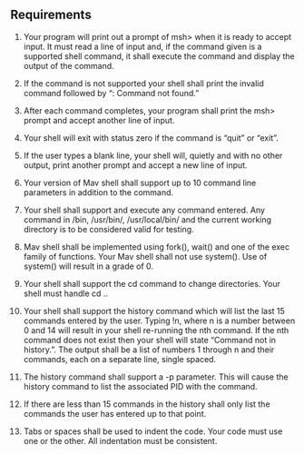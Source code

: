 ## Requirements

1. Your program will print out a prompt of msh> when it is ready to 
accept input. It must read a line of input and, if the command given is a supported shell 
command, it shall execute the command and display the output of the command.

2. If the command is not supported your shell shall print the invalid 
command followed by “: Command not found.”

3. After each command completes, your program shall print the msh>
prompt and accept another line of input.

4. Your shell will exit with status zero if the command is “quit” or “exit”. 

5. If the user types a blank line, your shell will, quietly and with no other 
output, print another prompt and accept a new line of input.

6. Your version of Mav shell shall support up to 10 command line 
parameters in addition to the command.

8. Your shell shall support and execute any command entered. Any 
command in /bin, /usr/bin/, /usr/local/bin/ and the current working directory 
is to be considered valid for testing.

9. Mav shell shall be implemented using fork(), wait() and one of the 
exec family of functions. Your Mav shell shall not use system(). Use of system() will result in a grade of 0.

10. Your shell shall support the cd command to change directories. Your shell must handle cd ..

11. Your shell shall support the history command which will list the last 
15 commands entered by the user. Typing !n, where n is a number between 0 and 14 will 
result in your shell re-running the nth command. If the nth command does not exist then 
your shell will state “Command not in history.”. The output shall be a list of 
numbers 1 through n and their commands, each on a separate line, single spaced.

12. The history command shall support a -p parameter.  This will cause the history command to list the associated PID with the command.

13. If there are less than 15 commands in the history shall only list the commands the user has
entered up to that point.

14. Tabs or spaces shall be used to indent the code. Your code must use 
one or the other. All indentation must be consistent.
